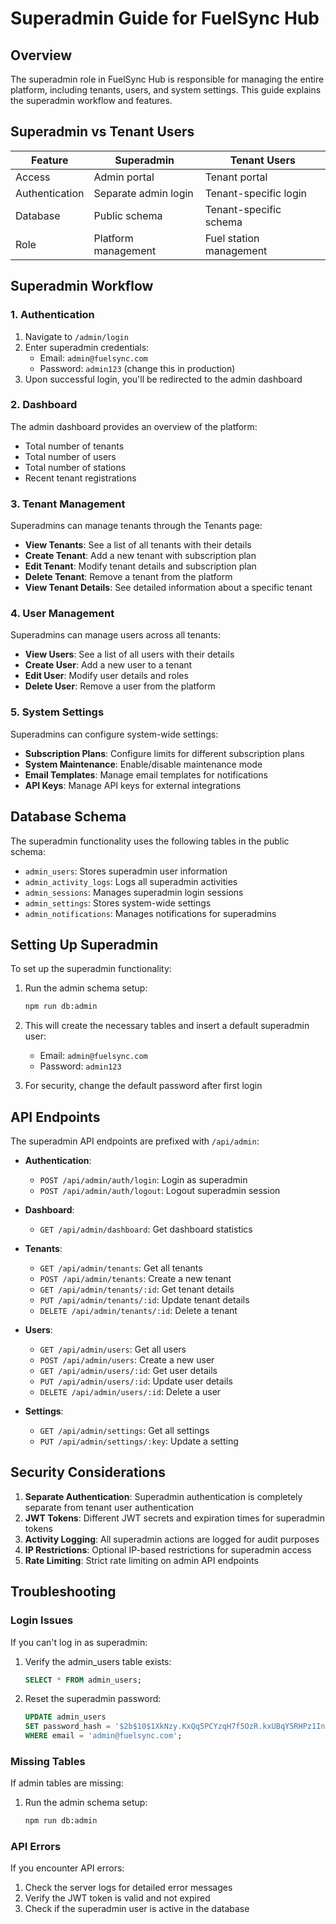 # Superadmin Guide for FuelSync Hub

## Overview

The superadmin role in FuelSync Hub is responsible for managing the entire platform, including tenants, users, and system settings. This guide explains the superadmin workflow and features.

## Superadmin vs Tenant Users

| Feature | Superadmin | Tenant Users |
|---------|------------|--------------|
| Access | Admin portal | Tenant portal |
| Authentication | Separate admin login | Tenant-specific login |
| Database | Public schema | Tenant-specific schema |
| Role | Platform management | Fuel station management |

## Superadmin Workflow

### 1. Authentication

1. Navigate to `/admin/login`
2. Enter superadmin credentials:
   - Email: `admin@fuelsync.com`
   - Password: `admin123` (change this in production)
3. Upon successful login, you'll be redirected to the admin dashboard

### 2. Dashboard

The admin dashboard provides an overview of the platform:

- Total number of tenants
- Total number of users
- Total number of stations
- Recent tenant registrations

### 3. Tenant Management

Superadmins can manage tenants through the Tenants page:

- **View Tenants**: See a list of all tenants with their details
- **Create Tenant**: Add a new tenant with subscription plan
- **Edit Tenant**: Modify tenant details and subscription plan
- **Delete Tenant**: Remove a tenant from the platform
- **View Tenant Details**: See detailed information about a specific tenant

### 4. User Management

Superadmins can manage users across all tenants:

- **View Users**: See a list of all users with their details
- **Create User**: Add a new user to a tenant
- **Edit User**: Modify user details and roles
- **Delete User**: Remove a user from the platform

### 5. System Settings

Superadmins can configure system-wide settings:

- **Subscription Plans**: Configure limits for different subscription plans
- **System Maintenance**: Enable/disable maintenance mode
- **Email Templates**: Manage email templates for notifications
- **API Keys**: Manage API keys for external integrations

## Database Schema

The superadmin functionality uses the following tables in the public schema:

- `admin_users`: Stores superadmin user information
- `admin_activity_logs`: Logs all superadmin activities
- `admin_sessions`: Manages superadmin login sessions
- `admin_settings`: Stores system-wide settings
- `admin_notifications`: Manages notifications for superadmins

## Setting Up Superadmin

To set up the superadmin functionality:

1. Run the admin schema setup:
   ```bash
   npm run db:admin
   ```

2. This will create the necessary tables and insert a default superadmin user:
   - Email: `admin@fuelsync.com`
   - Password: `admin123`

3. For security, change the default password after first login

## API Endpoints

The superadmin API endpoints are prefixed with `/api/admin`:

- **Authentication**:
  - `POST /api/admin/auth/login`: Login as superadmin
  - `POST /api/admin/auth/logout`: Logout superadmin session

- **Dashboard**:
  - `GET /api/admin/dashboard`: Get dashboard statistics

- **Tenants**:
  - `GET /api/admin/tenants`: Get all tenants
  - `POST /api/admin/tenants`: Create a new tenant
  - `GET /api/admin/tenants/:id`: Get tenant details
  - `PUT /api/admin/tenants/:id`: Update tenant details
  - `DELETE /api/admin/tenants/:id`: Delete a tenant

- **Users**:
  - `GET /api/admin/users`: Get all users
  - `POST /api/admin/users`: Create a new user
  - `GET /api/admin/users/:id`: Get user details
  - `PUT /api/admin/users/:id`: Update user details
  - `DELETE /api/admin/users/:id`: Delete a user

- **Settings**:
  - `GET /api/admin/settings`: Get all settings
  - `PUT /api/admin/settings/:key`: Update a setting

## Security Considerations

1. **Separate Authentication**: Superadmin authentication is completely separate from tenant user authentication
2. **JWT Tokens**: Different JWT secrets and expiration times for superadmin tokens
3. **Activity Logging**: All superadmin actions are logged for audit purposes
4. **IP Restrictions**: Optional IP-based restrictions for superadmin access
5. **Rate Limiting**: Strict rate limiting on admin API endpoints

## Troubleshooting

### Login Issues

If you can't log in as superadmin:

1. Verify the admin_users table exists:
   ```sql
   SELECT * FROM admin_users;
   ```

2. Reset the superadmin password:
   ```sql
   UPDATE admin_users 
   SET password_hash = '$2b$10$1XkNzy.KxQq5PCYzqH7f5OzR.kxUBqY5RHPz1InmKCDPZKX9YX9Vy' 
   WHERE email = 'admin@fuelsync.com';
   ```

### Missing Tables

If admin tables are missing:

1. Run the admin schema setup:
   ```bash
   npm run db:admin
   ```

### API Errors

If you encounter API errors:

1. Check the server logs for detailed error messages
2. Verify the JWT token is valid and not expired
3. Check if the superadmin user is active in the database